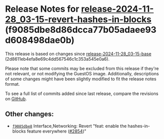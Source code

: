 Release Notes for [**release\-2024\-11\-28\_03\-15\-revert\-hashes\-in\-blocks**](https://github.com/dfinity/ic/tree/release-2024-11-28_03-15-revert-hashes-in-blocks) (f9085dbe8d86dcca77b05adaee93d608498dae0b)
=================================================================================================================================================================================================================

This release is based on changes since [release\-2024\-11\-28\_03\-15\-base](https://dashboard.internetcomputer.org/release/2d8611eb4efa8e69c4dd567546c1c353a545e0a6) (2d8611eb4efa8e69c4dd567546c1c353a545e0a6\).

Please note that some commits may be excluded from this release if they're not relevant, or not modifying the GuestOS image. Additionally, descriptions of some changes might have been slightly modified to fit the release notes format.

To see a full list of commits added since last release, compare the revisions on [GitHub](https://github.com/dfinity/ic/compare/release-2024-11-28_03-15-base...release-2024-11-28_03-15-revert-hashes-in-blocks).

Other changes:
--------------

* [`f9085dbe8`](https://github.com/dfinity/ic/commit/f9085dbe8) Interface,Networking: Revert "feat: enable the hashes\-in\-blocks feature everywhere ([\#2854](https://github.com/dfinity/ic/pull/2854))"
